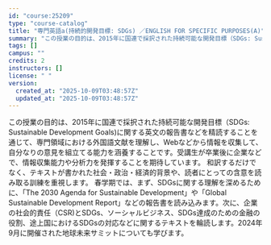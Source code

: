 ```yaml
---
id: "course:25209"
type: "course-catalog"
title: "専門英語a(持続的開発目標: SDGs) ／ENGLISH FOR SPECIFIC PURPOSES(A)"
summary: "この授業の目的は、2015年に国連で採択された持続可能な開発目標（SDGs: Sustainable Development Goals)に関する英文の報告書などを精読することを通じて、専門領域における外国語文献を理解し、Webなどから情報…"
tags: []
campus: ""
credits: 2
instructors: []
license: " "
version:
  created_at: "2025-10-09T03:48:57Z"
  updated_at: "2025-10-09T03:48:57Z"
---
```


この授業の目的は、2015年に国連で採択された持続可能な開発目標（SDGs: Sustainable Development Goals)に関する英文の報告書などを精読することを通じて、専門領域における外国語文献を理解し、Webなどから情報を収集して、自分なりの意見を組立てる能力を涵養することです。受講生が卒業後に企業などで、情報収集能力や分析力を発揮することを期待しています。 和訳するだけでなく、テキストが書かれた社会・政治・経済的背景や、読者にとっての含意を読み取る訓練を重視します。 春学期では、まず、SDGsに関する理解を深めるために、「The 2030 Agenda for Sustainable Development」や「Global Sustainable Development Report」などの報告書を読み込みます。次に、企業の社会的責任（CSR)とSDGs、ソーシャルビジネス、SDGs達成のための金融の役割、途上国におけるSDGsの対応などに関するテキストを輪読します。2024年9月に開催された地球未来サミットについても学びます。
